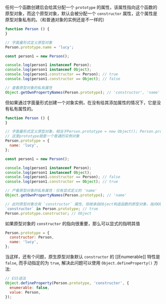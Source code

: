 任何一个函数创建后会给其分配一个 `prototype` 的属性，该属性指向这个函数的原型对象，而这个原型对象，默认会被分配一个 `constructor` 属性，这个属性是原型对象私有的。（和普通对象的实例还是不一样的）

```js
function Person () {
}

// 字面量形式定义原型对象
Person.prototype.name = 'lucy';

const person1 = new Person();

console.log(person1 instanceof Person);
console.log(person1 instanceof Object);
console.log(person1.constructor == Person); // true
console.log(person1.constructor == Object); // false

// 查看原型对象的私有属性
Object.getOwnPropertyNames(Person.prototype); // 'constructor', 'name'
```

但如果通过字面量形式创建一个对象实例，在没有给其添加属性的情况下，它是没有私有属性的。

```js
function Person () {
}

// 字面量形式定义原型对象，相当于Person.prototype = new Object(); Person.prototype.name = 'lucy';
// 这里prototype就是一个普通的实例对象
Person.prototype = {
  name: 'lucy',
};

const person1 = new Person();

console.log(person1 instanceof Person);
console.log(person1 instanceof Object);
console.log(person1.constructor == Person); // false
console.log(person1.constructor == Object); // true

// 产看原型对象的私有属性：仅有显式定义的 'name'
Object.getOwnPropertyNames(Person.prototype); // 'name'

// 此时原型对象也有 `constructor` 属性，但继承自Object构造函数的原型对象，指向Object构造函数
`constructor` in Person.prototype; // true
Person.prototype.constructor; // Object
```

如果原型对象的 `constructor` 的指向很重要，那么可以显式的指明其值

```js
Person.prototype = {
  constructor: Person,
  name: 'lucy',
};
```

当这样，还有个问题，原生原型对象默认 `constructor` 的 [[Enumerable]] 特性是 `false`, 而手动指定的为 `true`, 解决此问题可以使用 `Object.defineProperty()` 方法:    

```js
// ES5语法
Object.defineProperty(Person.prototype, 'constructor', {
  enumerable: false,
  value: Person,
});
```
